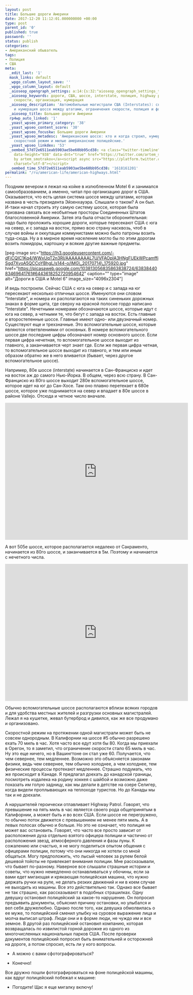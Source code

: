 ```yaml
---
layout: post
title: Большие дороги Америки
date: 2017-12-20 11:12:01.000000000 +00:00
type: post
parent_id: '0'
published: true
password: ''
status: publish
categories:
- Американский обыватель
tags:
- Полиция
- США
meta:
  _edit_last: '1'
  mask_links: default
  _wpgo_column_layout_save: ''
  _wpgo_column_layout: default
  _aioseop_opengraph_settings: a:14:{s:32:"aioseop_opengraph_settings_title";s:0:"";s:31:"aioseop_opengraph_settings_desc";s:0:"";s:36:"aioseop_opengraph_settings_customimg";s:0:"";s:37:"aioseop_opengraph_settings_imagewidth";s:0:"";s:38:"aioseop_opengraph_settings_imageheight";s:0:"";s:32:"aioseop_opengraph_settings_video";s:0:"";s:37:"aioseop_opengraph_settings_videowidth";s:0:"";s:38:"aioseop_opengraph_settings_videoheight";s:0:"";s:35:"aioseop_opengraph_settings_category";s:7:"article";s:34:"aioseop_opengraph_settings_section";s:0:"";s:30:"aioseop_opengraph_settings_tag";s:0:"";s:34:"aioseop_opengraph_settings_setcard";s:7:"summary";s:44:"aioseop_opengraph_settings_customimg_twitter";s:0:"";s:44:"aioseop_opengraph_settings_customimg_checker";s:1:"0";}
  _aioseop_keywords: дороги, США, шоссе, interstate, полиция, highway patrol, ограничение
    скорости, организация, нумерация
  _aioseop_description: 'Автомобильные магистрали США (Interstates): скучная организация
    и нумерация шоссе между штатами, ограничения скорости, полиция и фотографии.'
  _aioseop_title: Большие дороги Америки
  rp4wp_auto_linked: '1'
  _yoast_wpseo_primary_category: '38'
  _yoast_wpseo_content_score: '30'
  _yoast_wpseo_focuskw: Большие дороги Америки
  _yoast_wpseo_metadesc: 'Американские шоссе: кто и когда строил, нумерация, организация,
    скоростной режим и милые американские полицейские.'
  _yoast_wpseo_linkdex: '53'
  _oembed_57d72e6511eab5903ae5be60bb95cd38: <a class="twitter-timeline" data-width="625"
    data-height="938" data-dnt="true" href="https://twitter.com/artem_smotrakov?ref_src=twsrc%5Etfw">Tweets
    by artem_smotrakov</a><script async src="https://platform.twitter.com/widgets.js"
    charset="utf-8"></script>
  _oembed_time_57d72e6511eab5903ae5be60bb95cd38: '1618161201'
permalink: "/ru/american-life/american-highways.html"
---
```

Поздним вечером я лежал на койке в излюбленном Motel 6 и занимался самообразованием, а именно, читал про организацию дорог в США. Оказывается, что есть целая система шоссе между штатами, которая названа в честь президента Эйзенхауэра. Слышали о таком? А он был. И-таки начал строить эту самую систему шоссе, которая была призвана связать все необъятные просторы Соединенных Штатов благословенной Америки. Затея эта была отчасти оборонительная: надо было проложить хорошие дороги, которые пересекают США с юга на север, и с запада на восток, прямо всю страну насквозь, чтоб в случае войны и оккупации коммунистами можно было патроны возить туда-сюда. Ну а в мирное время население могло бы по этим дорогам возить помидоры, картошку и всякие другие важные предметы.

[peg-image src="https://lh3.googleusercontent.com/-dFiCQIC1Kq4/WWxUqT2n3RI/AAAAAAAAL7U/VFAOpIA3HNgFUEkWPcamffiSgd7XvoA5QCCoYBhgL/s144-o/IMG\_20170714\_175920.jpg" href="https://picasaweb.google.com/103813056835863838724/6383844083469641761#6443618252720954642" caption="" type="image" alt="Дороги в США и Motel 6" image\_size="4096x2304"]



И ведь построили. Сейчас США с юга на север и с запада на юг пересекают несколько отличных шоссе. Именуются они словом "Interstate", и номера их располагаются на таких синеньких дорожных знаках в форме щита, где сверху на красной полоске гордо написано "Interstate". Нечетными номерами обозначаются шоссе, которые идут с юга на север, а четными те, что бегут с запада на восток. Есть главные и второстепенные шоссе. Главные имеют одно- или двузначный номер. Существуют еще и трехзначные. Это вспомогательные шоссе, которые являются ответвлениями от основных. В номере вспомогательного шоссе две последние цифры обозначают номер основного шоссе. Если первая цифра нечетная, то вспомогательное шоссе выходит из главного, а заканчивается черт знает где. Если же первая цифра четная, то вспомогательное шоссе выходит из главного, и тем или иным образом обратно же в него вливается (бывает, через другое вспомогательное шоссе).

Например, 80е шоссе (interstate) начинается в Сан-Франциско и идет на восток аж до самого Нью-Йорка. В общем, через всю страну. В Сан-Франциско из 80го шоссе выходит 280е вспомогательное шоссе, которое идет на юг до Сан-Хосе. Там оно плавно перетекает в 680е шоссе, которое уже поднимается на север и впадает в 80е шоссе в районе Vallejo. Отсюда и четное число вначале.

<iframe style="border: 0;" src="https://www.google.com/maps/embed?pb=!1m14!1m12!1m3!1d587867.2070587126!2d-122.45578145298143!3d37.741100678601384!2m3!1f0!2f0!3f0!3m2!1i1024!2i768!4f13.1!5e0!3m2!1sen!2sru!4v1513791709390" width="600" height="450" frameborder="0" allowfullscreen="allowfullscreen"></iframe>

А вот 505е шоссе, которое располагается недалеко от Сакраменто, начинается из 80го шоссе, и заканчивается в 5м. Поэтому и начинается с нечетного числа.

<iframe style="border: 0;" src="https://www.google.com/maps/embed?pb=!1m14!1m12!1m3!1d475057.99239395536!2d-121.86118806299145!3d38.536187996270336!2m3!1f0!2f0!3f0!3m2!1i1024!2i768!4f13.1!5e0!3m2!1sen!2sru!4v1513792038310" width="600" height="450" frameborder="0" allowfullscreen="allowfullscreen"></iframe>

Обычно вспомогательные шоссе располагаются вблизи всяких городов и для удобства местных жителей и разгрузки основных магистралей. Лежал я на кушетке, жевал бутерброд и дивился, как же все продумано и организовано.

Скоростной режим на протяжении одной магистрали может быть не совсем однородным. В Калифорнии на шоссе #5 обычно разрешено ехать 70 миль в час. Хотя часто все едут хотя бы 80. Когда мы приехали в Орегон, то я заметил, что ограничение скорости стало 65 миль в час. Ну это еще ничего, но в Вашингтоне он стал уже 60. Получается, что чем севернее, тем медленнее. Возможно это объясняется законами физики, ведь чем севернее, тем обычно холоднее, а чем холоднее, тем физические процессы протекают медленнее. Страшно подумать, что же происходит в Канаде. Я предлагал доехать до канадской границы, посмотреть издалека на родину хоккея с шайбой и возможно даже показать им голую задницу, как мы делали в детстве на озере Селигер, когда видели проплывающих на теплоходе туристов. Но до Канады мы так и не доехали.

А нарушителей героически отлавливает Highway Patrol. Говорят, что превышение на пять миль в час является своего рода общепринятым в Калифорнии, а может быть и во всех США. Если шоссе не перегружено, то обычно поток движется с превышением не менее пяти миль. А в левых полосах обычно и больше. Но это не означает, что полиция не может вас остановить. Говорят, что часто все просто зависит от расположения духа отдельно взятого офицера полиции и частично от расположения звезд, атмосферного давления и фазы луны. К сожалению или счастью, я не могу поделиться опытом общения с офицерами полиции, потому что они никогда не хотели со мной общаться. Могу предположить, что лысый человек за рулем белой дешевой тойоты не привлекает внимания полиции. Мне рассказывали, что бывает по-разному. Наверное все слышали страшные истории и советы, что нужно немедленно останавливаться у обочины, если за вами едет мигающая и крякающая полицейская машина, что нужно держать ручки на руле, не делать резких движений и ни в коем случае не выходить из машины. Все это действительно так. Однако все бывает не так страшно, как рассказывают в подобных страшилках. Одну девушку остановил полицейский за какое-то нарушение. Он попросил предъявить документы, объяснил причину остановки, но улыбался и вел себя дружелюбно. Однако после того, как девушка обмолвилась о ее муже, то полицейский сменил улыбку на суровое выражение лица и молча выписал штраф. Люди они и в форме люди, не чуждо им и все земное. В другой раз полицейский остановил компанию, которая возвращалась по извилистой горной дорожке из одного из многочисленных национальных парков США. После проверки документов полицейский попросил быть внимательней и осторожней на дороге, а потом спросил, есть ли у кого вопросы.

- А можно с вами сфотографироваться?

- Конечно!

Все дружно пошли фотографироваться на фоне полицейской машины, как вдруг полицейский побежал к машине:

- Погодите! Щас я еще мигалку включу!

